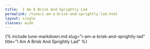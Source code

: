 ```yaml
---
title:  I Am A Brisk And Sprightly Lad
permalink: /tune/i-am-a-brisk-and-sprightly-lad.html
layout: single
classes: wide
---
```

{% include tune-markdown.md slug="i-am-a-brisk-and-sprightly-lad" title="I Am A Brisk And Sprightly Lad" %}
